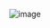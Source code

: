 ![image](https://github.com/Vamshix57/Computer-5.3/assets/143504447/a082fe49-db77-4bba-be11-7f4425b9a1c0)
